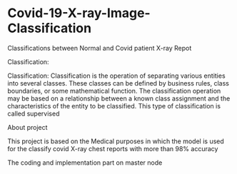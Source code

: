 # Covid-19-X-ray-Image-Classification
Classifications between Normal and Covid patient X-ray Repot

Classification: 

Classification: Classification is the operation of separating various entities into several classes. These classes can be defined by business rules, class boundaries, or some mathematical function. The classification operation may be based on a relationship between a known class assignment and the characteristics of the entity to be classified. This type of classification is called supervised

About project

This project is based on the Medical purposes in which the model is used for the classify covid X-ray chest reports with more than 98% accuracy 

The coding and implementation part on master node
